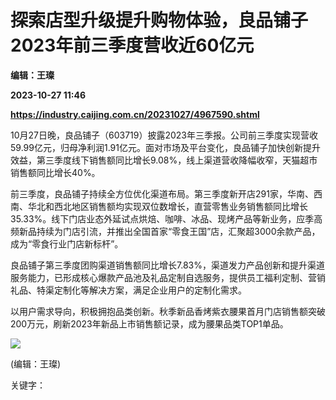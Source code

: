 # 探索店型升级提升购物体验，良品铺子2023年前三季度营收近60亿元
**编辑：王璨**

**2023-10-27 11:46**

**https://industry.caijing.com.cn/20231027/4967590.shtml**

10月27日晚，良品铺子（603719）披露2023年三季报。公司前三季度实现营收59.99亿元，归母净利润1.91亿元。面对市场及平台变化，良品铺子加快创新提升效益，第三季度线下销售额同比增长9.08%，线上渠道营收降幅收窄，天猫超市销售额同比增长40%。

前三季度，良品铺子持续全方位优化渠道布局。第三季度新开店291家，华南、西南、华北和西北地区销售额均实现双位数增长，直营零售业务销售额同比增长35.33%。线下门店业态外延试点烘焙、咖啡、冰品、现烤产品等新业务，应季高频新品持续为门店引流，并推出全国首家“零食王国”店，汇聚超3000余款产品，成为“零食行业门店新标杆”。

良品铺子第三季度团购渠道销售额同比增长7.83%，渠道发力产品创新和提升渠道服务能力，已形成核心爆款产品池及礼品定制自选服务，提供员工福利定制、营销礼品、特渠定制化等解决方案，满足企业用户的定制化需求。

以用户需求导向，积极拥抱品类创新。秋季新品香烤紫衣腰果首月门店销售额突破200万元，刷新2023年新品上市销售额记录，成为腰果品类TOP1单品。

![](https://tx1.cdn.caijing.com.cn/2014-03-27/114048455.jpg)

(编辑：王璨)

关键字：